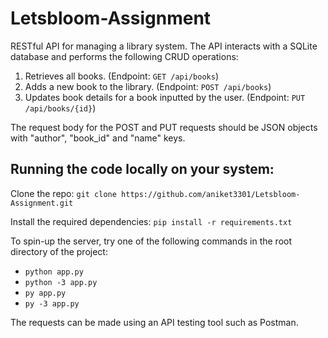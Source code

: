 # Letsbloom-Assignment
RESTful API for managing a library system. The API interacts with a SQLite database and performs the following CRUD operations:
1. Retrieves all books. (Endpoint: ``` GET /api/books ```) 
2. Adds a new book to the library. (Endpoint: ``` POST /api/books ```)
3. Updates book details for a book inputted by the user. (Endpoint: ```PUT /api/books/{id}```)

The request body for the POST and PUT requests should be JSON objects with "author", "book_id" and "name" keys. 


## Running the code locally on your system:
Clone the repo: ```git clone https://github.com/aniket3301/Letsbloom-Assignment.git```

Install the required dependencies: ```pip install -r requirements.txt```

To spin-up the server, try one of the following commands in the root directory of the project: 

* ```python app.py```
* ```python -3 app.py```
* ```py app.py```
* ```py -3 app.py```

The requests can be made using an API testing tool such as Postman.
